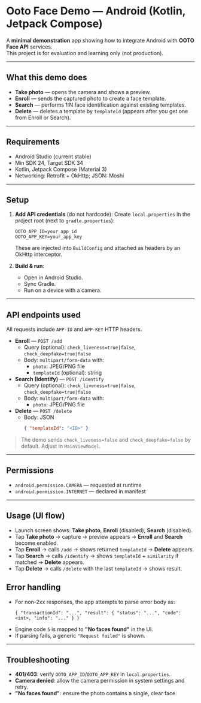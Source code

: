 # Ooto Face Demo — Android (Kotlin, Jetpack Compose)

A **minimal demonstration** app showing how to integrate Android with **OOTO Face API** services.  
This project is for evaluation and learning only (not production).

---

## What this demo does

- **Take photo** — opens the camera and shows a preview.
- **Enroll** — sends the captured photo to create a face template.
- **Search** — performs 1:N face identification against existing templates.
- **Delete** — deletes a template by `templateId` (appears after you get one from Enroll or Search).

---

## Requirements

- Android Studio (current stable)
- Min SDK 24, Target SDK 34
- Kotlin, Jetpack Compose (Material 3)
- Networking: Retrofit + OkHttp; JSON: Moshi

---

## Setup

1. **Add API credentials** (do not hardcode):
   Create `local.properties` in the project root (next to `gradle.properties`):
   ```
   OOTO_APP_ID=your_app_id
   OOTO_APP_KEY=your_app_key
   ```
   These are injected into `BuildConfig` and attached as headers by an OkHttp interceptor.

2. **Build & run**:
   - Open in Android Studio.
   - Sync Gradle.
   - Run on a device with a camera.

---

## API endpoints used

All requests include `APP-ID` and `APP-KEY` HTTP headers.

- **Enroll** — `POST /add`
    - Query (optional): `check_liveness=true|false`, `check_deepfake=true|false`
    - Body: `multipart/form-data` with:
        - `photo`: JPEG/PNG file
        - `templateId` (optional): string
- **Search (Identify)** — `POST /identify`
    - Query (optional): `check_liveness=true|false`, `check_deepfake=true|false`
    - Body: `multipart/form-data` with:
        - `photo`: JPEG/PNG file
- **Delete** — `POST /delete`
    - Body: JSON
      ```json
      { "templateId": "<ID>" }
      ```

> The demo sends `check_liveness=false` and `check_deepfake=false` by default. Adjust in `MainViewModel`.

---

## Permissions

- `android.permission.CAMERA` — requested at runtime
- `android.permission.INTERNET` — declared in manifest

---

## Usage (UI flow)

- Launch screen shows: **Take photo**, **Enroll** (disabled), **Search** (disabled).
- Tap **Take photo** → capture → preview appears → **Enroll** and **Search** become enabled.
- Tap **Enroll** → calls `/add` → shows returned `templateId` → **Delete** appears.
- Tap **Search** → calls `/identify` → shows `templateId` + `similarity` if matched → **Delete** appears.
- Tap **Delete** → calls `/delete` with the last `templateId` → shows result.

## Error handling

- For non-2xx responses, the app attempts to parse error body as:
  ```
  { "transactionId": "...", "result": { "status": "...", "code": <int>, "info": "..." } }
  ```
- Engine code `5` is mapped to **"No faces found"** in the UI.
- If parsing fails, a generic `"Request failed"` is shown.

---

## Troubleshooting

- **401/403**: verify `OOTO_APP_ID`/`OOTO_APP_KEY` in `local.properties`.
- **Camera denied**: allow the camera permission in system settings and retry.
- **"No faces found"**: ensure the photo contains a single, clear face.
